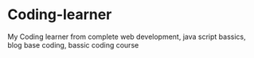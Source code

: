 # Coding-learner
My Coding learner from complete web development, java script bassics, blog base coding, bassic coding course
